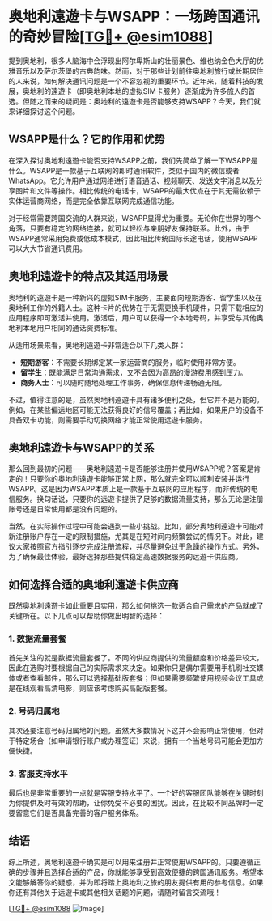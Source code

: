 # 奥地利遠遊卡与WSAPP：一场跨国通讯的奇妙冒险[[TG💪+ @esim1088](https://t.me/s/esim1088)]

提到奥地利，很多人脑海中会浮现出阿尔卑斯山的壮丽景色、维也纳金色大厅的优雅音乐以及萨尔茨堡的古典韵味。然而，对于那些计划前往奥地利旅行或长期居住的人来说，如何解决通讯问题是一个不容忽视的重要环节。近年来，随着科技的发展，奥地利的遠遊卡（即奥地利本地的虚拟SIM卡服务）逐渐成为许多旅人的首选。但随之而来的疑问是：奥地利的遠遊卡是否能够支持WSAPP？今天，我们就来详细探讨这个问题。

## WSAPP是什么？它的作用和优势

在深入探讨奥地利遠遊卡能否支持WSAPP之前，我们先简单了解一下WSAPP是什么。WSAPP是一款基于互联网的即时通讯软件，类似于国内的微信或者WhatsApp。它允许用户通过网络进行语音通话、视频聊天、发送文字消息以及分享图片和文件等操作。相比传统的电话卡，WSAPP的最大优点在于其无需依赖于实体运营商网络，而是完全依靠互联网完成通信功能。

对于经常需要跨国交流的人群来说，WSAPP显得尤为重要。无论你在世界的哪个角落，只要有稳定的网络连接，就可以轻松与亲朋好友保持联系。此外，由于WSAPP通常采用免费或低成本模式，因此相比传统国际长途电话，使用WSAPP可以大大节省通讯费用。

## 奥地利遠遊卡的特点及其适用场景

奥地利的遠遊卡是一种新兴的虚拟SIM卡服务，主要面向短期游客、留学生以及在奥地利工作的外籍人士。这种卡片的优势在于无需更换手机硬件，只需下载相应的应用程序即可激活并使用。激活后，用户可以获得一个本地号码，并享受与其他奥地利本地用户相同的通话资费标准。

从适用场景来看，奥地利遠遊卡非常适合以下几类人群：
- **短期游客**：不需要长期绑定某一家运营商的服务，临时使用非常方便。
- **留学生**：既能满足日常沟通需求，又不会因为高昂的漫游费用感到压力。
- **商务人士**：可以随时随地处理工作事务，确保信息传递畅通无阻。

不过，值得注意的是，虽然奥地利遠遊卡具有诸多便利之处，但它并不是万能的。例如，在某些偏远地区可能无法获得良好的信号覆盖；再比如，如果用户的设备不具备双卡功能，则需要手动切换网络才能正常使用远遊卡服务。

## 奥地利遠遊卡与WSAPP的关系

那么回到最初的问题——奥地利遠遊卡是否能够注册并使用WSAPP呢？答案是肯定的！只要你的奥地利遠遊卡能够正常上网，那么就完全可以顺利安装并运行WSAPP。这是因为WSAPP本质上是一款基于互联网的应用程序，而非传统的电信服务。换句话说，只要你的远遊卡提供了足够的数据流量支持，那么无论是注册账号还是日常使用都是没有问题的。

当然，在实际操作过程中可能会遇到一些小挑战。比如，部分奥地利遠遊卡可能对新注册账户存在一定的限制措施，尤其是在短时间内频繁尝试的情况下。对此，建议大家按照官方指引逐步完成注册流程，并尽量避免过于急躁的操作方式。另外，为了确保最佳体验，最好选择那些提供稳定高速数据服务的远遊卡供应商。

## 如何选择合适的奥地利遠遊卡供应商

既然奥地利遠遊卡如此重要且实用，那么如何挑选一款适合自己需求的产品就成了关键所在。以下几点可以帮助你做出明智的选择：

### 1. 数据流量套餐
首先关注的就是数据流量套餐了。不同的供应商提供的流量额度和价格差异较大，因此在选购时要根据自己的实际需求来决定。如果你只是偶尔需要用手机刷社交媒体或者查看邮件，那么可以选择基础版套餐；但如果需要频繁使用视频会议工具或是在线观看高清电影，则应该考虑购买高配版套餐。

### 2. 号码归属地
其次还要注意号码归属地的问题。虽然大多数情况下这并不会影响正常使用，但对于特定场合（如申请银行账户或办理签证）来说，拥有一个当地号码可能会更加方便快捷。

### 3. 客服支持水平
最后也是非常重要的一点就是客服支持水平了。一个好的客服团队能够在关键时刻为你提供及时有效的帮助，让你免受不必要的困扰。因此，在比较不同品牌时一定要留意它们是否具备完善的客户服务体系。

## 结语

综上所述，奥地利遠遊卡确实是可以用来注册并正常使用WSAPP的。只要遵循正确的步骤并且选择合适的产品，你就能够享受到高效便捷的跨国通讯服务。希望本文能够解答你的疑惑，并为即将踏上奥地利之旅的朋友提供有用的参考信息。如果你还有其他关于远遊卡或其他相关话题的问题，请随时留言交流哦！

[[TG💪+ @esim1088](https://t.me/s/esim1088) ![Image](https://i.postimg.cc/4NQfJmqS/Snipaste-2025-05-13-00-14-12.png)]